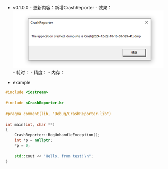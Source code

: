 
- v0.1.0.0
      - 更新内容：新增CrashReporter
      - 效果：![alt text](./image/image.png)
      - 耗时：
      - 精度：
      - 内存：

- example
```cpp
#include <iostream>

#include <CrashReporter.h>

#pragma comment(lib, "Debug/CrashReporter.lib")

int main(int, char **)
{
    CrashReporter::RegUnhandleException();
    int *p = nullptr;
    *p = 0;

    std::cout << "Hello, from test!\n";
}

```